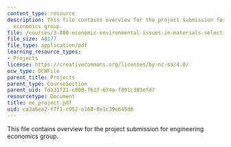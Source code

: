 ```yaml
---
content_type: resource
description: This file contains overview for the project submission for engineering
  economics group.
file: /courses/3-080-economic-environmental-issues-in-materials-selection-fall-2005/ca3a6ea2f7f1c052e1688e1c39e645d0_ee_project.pdf
file_size: 48177
file_type: application/pdf
learning_resource_types:
- Projects
license: https://creativecommons.org/licenses/by-nc-sa/4.0/
ocw_type: OCWFile
parent_title: Projects
parent_type: CourseSection
parent_uid: fda31f21-c008-f637-674a-f891c303efd7
resourcetype: Document
title: ee_project.pdf
uid: ca3a6ea2-f7f1-c052-e168-8e1c39e645d0
---
```

This file contains overview for the project submission for engineering economics group.
